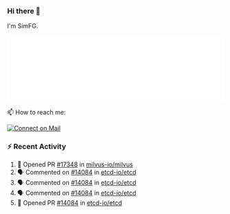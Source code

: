 ### Hi there 👋

I'm SimFG.

![Metrics](/metrics.plugin.followup.user.svg)

📫 How to reach me:

[![Connect on Mail](https://img.shields.io/badge/Ask%20me-anything-1abc9c.svg)](mailto:1142838399@qq.com)

### :zap: Recent Activity

<!--START_SECTION:activity-->
1. 💪 Opened PR [#17348](https://github.com/milvus-io/milvus/pull/17348) in [milvus-io/milvus](https://github.com/milvus-io/milvus)
2. 🗣 Commented on [#14084](https://github.com/etcd-io/etcd/issues/14084) in [etcd-io/etcd](https://github.com/etcd-io/etcd)
3. 🗣 Commented on [#14084](https://github.com/etcd-io/etcd/issues/14084) in [etcd-io/etcd](https://github.com/etcd-io/etcd)
4. 🗣 Commented on [#14084](https://github.com/etcd-io/etcd/issues/14084) in [etcd-io/etcd](https://github.com/etcd-io/etcd)
5. 💪 Opened PR [#14084](https://github.com/etcd-io/etcd/pull/14084) in [etcd-io/etcd](https://github.com/etcd-io/etcd)
<!--END_SECTION:activity-->

